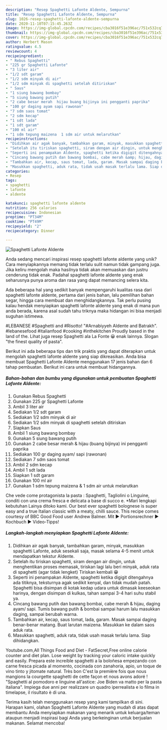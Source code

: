 ```yaml
---
description: "Resep Spaghetti Lafonte Aldente, Sempurna"
title: "Resep Spaghetti Lafonte Aldente, Sempurna"
slug: 1026-resep-spaghetti-lafonte-aldente-sempurna
date: 2020-11-10T07:15:45.263Z
image: https://img-global.cpcdn.com/recipes/cba3016f51e396ac/751x532cq70/spaghetti-lafonte-aldente-foto-resep-utama.jpg
thumbnail: https://img-global.cpcdn.com/recipes/cba3016f51e396ac/751x532cq70/spaghetti-lafonte-aldente-foto-resep-utama.jpg
cover: https://img-global.cpcdn.com/recipes/cba3016f51e396ac/751x532cq70/spaghetti-lafonte-aldente-foto-resep-utama.jpg
author: Herbert Mason
ratingvalue: 4.5
reviewcount: 4
recipeingredient:
- " Rebus Spaghetti"
- "225 gr Spaghetti Lafonte"
- "3 liter air"
- "1/2 sdt garam"
- "1/2 sdm minyak di air"
- "1/2 sdm minyak di spaghetti setelah ditiriskan"
- " Saus"
- "1 siung bawang bombay"
- "5 siung bawang putih"
- "2 cabe besar merah  hijau buang bijinya ini pengganti paprika"
- "100 gr daging ayam sapi rawonan"
- "7 sdm saos tomat"
- "2 sdm kecap"
- "1 sdt lada"
- "1 sdt garam"
- "100 ml air"
- "1 sdm tepung maizena  1 sdm air untuk melarutkan"
recipeinstructions:
- "Didihkan air agak banyak, tambahkan garam, minyak, masukkan spaghetti Lafonte, aduk sesekali saja, masak selama 4-5 menit untuk mendapatkan tekstur Aldente."
- "Setelah itu tiriskan spaghetti, siram dengan air dingin, untuk menghentikan proses memasak, tiriskan lagi lalu beri minyak, aduk rata di spaghetti (agar tidak lengket) Tiriskan kembali 😁"
- "Seperti ini penampakan Aldente, spaghetti ketika digigit ditengahnya ada titiknya, teksturnya agak sedikit kenyal, dan tidak mudah patah. Spaghetti bisa disimpan di kotak kedap udara untuk dimasak keeseokan harinya, dengan disimpan di kulkas, tahan sampai 3-4 hari suhu stabil ya."
- "Cincang bawang putih dan bawang bombai, cabe merah &amp; hijau, daging ayam/ sapi. Tumis bawang putih &amp; bombai sampai harum lalu masukkan daging, sampai berubah warna."
- "Tambahkan air, kecap, saus tomat, lada, garam. Masak sampai daging benar-benar matang. Buat larutan maizena. Masukkan ke dalam saos aduk rata."
- "Masukkan spaghetti, aduk rata, tidak usah masak terlalu lama. Siap dihidangkan."
categories:
- Resep
tags:
- spaghetti
- lafonte
- aldente

katakunci: spaghetti lafonte aldente 
nutrition: 256 calories
recipecuisine: Indonesian
preptime: "PT34M"
cooktime: "PT49M"
recipeyield: "2"
recipecategory: Dinner

---
```



![Spaghetti Lafonte Aldente](https://img-global.cpcdn.com/recipes/cba3016f51e396ac/751x532cq70/spaghetti-lafonte-aldente-foto-resep-utama.jpg)

Anda sedang mencari inspirasi resep spaghetti lafonte aldente yang unik? Cara menyiapkannya memang tidak terlalu sulit namun tidak gampang juga. Jika keliru mengolah maka hasilnya tidak akan memuaskan dan justru cenderung tidak enak. Padahal spaghetti lafonte aldente yang enak seharusnya punya aroma dan rasa yang dapat memancing selera kita.

Ada beberapa hal yang sedikit banyak mempengaruhi kualitas rasa dari spaghetti lafonte aldente, pertama dari jenis bahan, lalu pemilihan bahan segar, hingga cara membuat dan menghidangkannya. Tak perlu pusing kalau hendak menyiapkan spaghetti lafonte aldente yang enak di mana pun anda berada, karena asal sudah tahu triknya maka hidangan ini bisa menjadi suguhan istimewa.

#LEBANESE #Spaghetti and #Risotto! &#34;#Arnabiyyeh Aldente and Batrakh&#34;. #lebanesefood #italianfood #cooking #inthekitchen Proudly based in the land of the. Lihat juga resep Spaghetti ala La Fonte 😀 enak lainnya. Slogan &#34;the finest quality of pasta&#34;.


Berikut ini ada beberapa tips dan trik praktis yang dapat diterapkan untuk mengolah spaghetti lafonte aldente yang siap dikreasikan. Anda bisa membuat Spaghetti Lafonte Aldente menggunakan 17 jenis bahan dan 6 tahap pembuatan. Berikut ini cara untuk membuat hidangannya.

<!--inarticleads1-->

##### Bahan-bahan dan bumbu yang digunakan untuk pembuatan Spaghetti Lafonte Aldente:

1. Gunakan  Rebus Spaghetti
1. Gunakan 225 gr Spaghetti Lafonte
1. Ambil 3 liter air
1. Sediakan 1/2 sdt garam
1. Sediakan 1/2 sdm minyak di air
1. Sediakan 1/2 sdm minyak di spaghetti setelah ditiriskan
1. Siapkan  Saus
1. Ambil 1 siung bawang bombay
1. Gunakan 5 siung bawang putih
1. Gunakan 2 cabe besar merah &amp; hijau (buang bijinya) ini pengganti paprika
1. Sediakan 100 gr daging ayam/ sapi (rawonan)
1. Sediakan 7 sdm saos tomat
1. Ambil 2 sdm kecap
1. Ambil 1 sdt lada
1. Siapkan 1 sdt garam
1. Gunakan 100 ml air
1. Gunakan 1 sdm tepung maizena &amp; 1 sdm air untuk melarutkan


Che vede come protagonista la pasta : Spaghetti, Tagliolini o Linguine, conditi con una crema fresca e delicata a base di succo e. *Mari lengkapi kebutuhan Lainya ditoko kami. Our best ever spaghetti bolognese is super easy and a true Italian classic with a meaty, chilli sauce. This recipe comes courtesy of BBC Good Food user Andrew Balmer. Mit ► Portionsrechner ► Kochbuch ► Video-Tipps! 

<!--inarticleads2-->

##### Langkah-langkah menyiapkan Spaghetti Lafonte Aldente:

1. Didihkan air agak banyak, tambahkan garam, minyak, masukkan spaghetti Lafonte, aduk sesekali saja, masak selama 4-5 menit untuk mendapatkan tekstur Aldente.
1. Setelah itu tiriskan spaghetti, siram dengan air dingin, untuk menghentikan proses memasak, tiriskan lagi lalu beri minyak, aduk rata di spaghetti (agar tidak lengket) Tiriskan kembali 😁
1. Seperti ini penampakan Aldente, spaghetti ketika digigit ditengahnya ada titiknya, teksturnya agak sedikit kenyal, dan tidak mudah patah. Spaghetti bisa disimpan di kotak kedap udara untuk dimasak keeseokan harinya, dengan disimpan di kulkas, tahan sampai 3-4 hari suhu stabil ya.
1. Cincang bawang putih dan bawang bombai, cabe merah &amp; hijau, daging ayam/ sapi. Tumis bawang putih &amp; bombai sampai harum lalu masukkan daging, sampai berubah warna.
1. Tambahkan air, kecap, saus tomat, lada, garam. Masak sampai daging benar-benar matang. Buat larutan maizena. Masukkan ke dalam saos aduk rata.
1. Masukkan spaghetti, aduk rata, tidak usah masak terlalu lama. Siap dihidangkan.


Youtube.com,All Things Food and Diet - FatSecret,Free online calorie counter and diet plan. Lose weight by tracking your caloric intake quickly and easily. Prepara este increíble spaghetti a la boloñesa empezando con carne fresca picada al momento, cocinada con zanahoria, apio, un toque de vino tinto y jitomate natural. Très bon C&#39;est la première fois que nous mangions la courgette spaghetti de cette façon et nous avons adoré ! &#34;Spaghetti al pomodoro e linguine all&#39;astice: Joe Biden va matto per la pasta italiana&#34;. Impiega due anni per realizzare un quadro iperrealista e lo filma in timelapse, il risultato è di una. 

Terima kasih telah menggunakan resep yang kami tampilkan di sini. Harapan kami, olahan Spaghetti Lafonte Aldente yang mudah di atas dapat membantu Anda menyiapkan makanan yang menarik untuk keluarga/teman ataupun menjadi inspirasi bagi Anda yang berkeinginan untuk berjualan makanan. Selamat mencoba!
